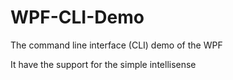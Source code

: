 # WPF-CLI-Demo
The command line interface (CLI) demo of the WPF

It have the support for the simple intellisense
